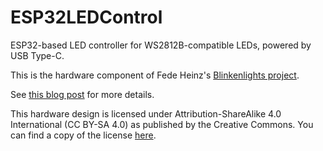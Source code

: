 # ESP32LEDControl
ESP32-based LED controller for WS2812B-compatible LEDs, powered by USB Type-C.

This is the hardware component of Fede Heinz's [Blinkenlights project](https://github.com/fheinz/Blinkenlights).

See [this blog post](https://dubiouscreations.com/2021/05/04/designing-an-esp32-based-rgb-matrix-driver-and-making-500-of-them/) for more details.

This hardware design is licensed under Attribution-ShareAlike 4.0 International (CC BY-SA 4.0) as published by the Creative Commons. You can find a copy of the license [here](https://creativecommons.org/licenses/by-sa/4.0/).
